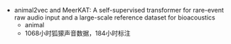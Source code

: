 - animal2vec and MeerKAT: A self-supervised transformer for rare-event raw audio input and a large-scale reference dataset for bioacoustics
  - animal
  - 1068小时狐獴声音数据，184小时标注
